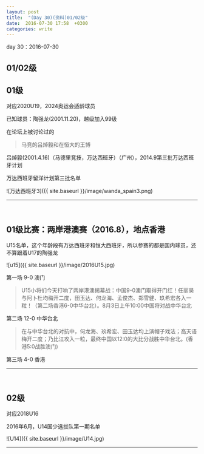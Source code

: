 ```yaml
---
layout: post
title:  "(Day 30)(资料)01/02级"
date:  2016-07-30 17:58  +0300
categories: write
---
```


day 30：2016-07-30

01/02级
-



01级
-

对应2020U19，2024奥运会适龄球员

已知球员：陶强龙(2001.11.20)，越级加入99级

在论坛上被讨论过的

>马竞的吕焯毅和在恒大的王博

吕焯毅(2001.4.16)（马德里竞技，万达西班牙）（广州），2014.9第三批万达西班牙计划

万达西班牙留洋计划第三批名单

![万达西班牙3]({{ site.baseurl }}/image/wanda_spain3.png)

***
<br>

01级比赛：两岸港澳赛（2016.8），地点香港
-

U15名单，这个年龄段有万达西班牙和恒大西班牙，所以参赛的都是国内球员，还不算跟着U17的陶强龙

![u15]({{ site.baseurl }}/image/2016U15.jpg)

第一场 9-0 澳门

>U15小将们今天打响了两岸港澳揭幕战：中国9-0澳门取得开门红！任丽昊与阿卜杜均梅开二度，田玉达、何龙海、孟俊杰、郑雪健、玖希宏各入一粒！（第二场香港6-0中华台北）。8月3日上午10:00中国将对战中华台北

第二场 12-0 中华台北

>在与中华台北的对抗中，何龙海、玖希宏、田玉达均上演帽子戏法；高天语梅开二度；乃比江攻入一粒，最终中国以12:0的大比分战胜中华台北。(香港5:0战胜澳门)

第三场 4-0 香港

***
<br>

02级
-

对应2018U16

2016年6月，U14国少选拔队第一期名单

![U14]({{ site.baseurl }}/image/U14.jpg)

***
<br>




<!--end-->
